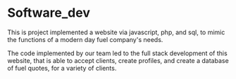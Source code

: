 # Software_dev

This is project implemented a website via javascript, php, and sql, to mimic the functions of a modern day fuel company's needs. 

The code implemented by our team led to the full stack development of this website, that is able to accept clients, create profiles, and create a database of fuel quotes, 
for a variety of clients.
